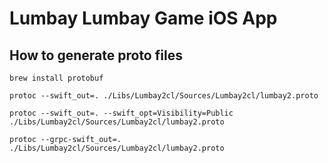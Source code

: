 # Lumbay Lumbay Game iOS App

## How to generate proto files

```
brew install protobuf

protoc --swift_out=. ./Libs/Lumbay2cl/Sources/Lumbay2cl/lumbay2.proto

protoc --swift_out=. --swift_opt=Visibility=Public ./Libs/Lumbay2cl/Sources/Lumbay2cl/lumbay2.proto

protoc --grpc-swift_out=. ./Libs/Lumbay2cl/Sources/Lumbay2cl/lumbay2.proto
```